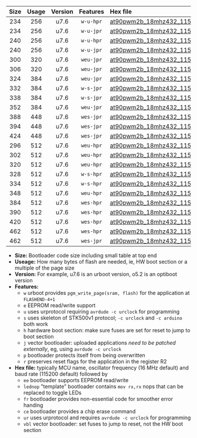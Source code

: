 |Size|Usage|Version|Features|Hex file|
|:-:|:-:|:-:|:-:|:--|
|234|256|u7.6|`w-u-hpr`|[at90pwm2b_18mhz432_115200bps_ur.hex](https://raw.githubusercontent.com/stefanrueger/urboot/main//at90pwm2b_18mhz432_115200bps_ur.hex)|
|234|256|u7.6|`w-u-jpr`|[at90pwm2b_18mhz432_115200bps_ur_vbl.hex](https://raw.githubusercontent.com/stefanrueger/urboot/main//at90pwm2b_18mhz432_115200bps_ur_vbl.hex)|
|240|256|u7.6|`w-u-hpr`|[at90pwm2b_18mhz432_115200bps_lednop_ur.hex](https://raw.githubusercontent.com/stefanrueger/urboot/main//at90pwm2b_18mhz432_115200bps_lednop_ur.hex)|
|240|256|u7.6|`w-u-jpr`|[at90pwm2b_18mhz432_115200bps_lednop_ur_vbl.hex](https://raw.githubusercontent.com/stefanrueger/urboot/main//at90pwm2b_18mhz432_115200bps_lednop_ur_vbl.hex)|
|300|320|u7.6|`weu-jpr`|[at90pwm2b_18mhz432_115200bps_ee_ur_vbl.hex](https://raw.githubusercontent.com/stefanrueger/urboot/main//at90pwm2b_18mhz432_115200bps_ee_ur_vbl.hex)|
|306|320|u7.6|`weu-jpr`|[at90pwm2b_18mhz432_115200bps_ee_lednop_ur_vbl.hex](https://raw.githubusercontent.com/stefanrueger/urboot/main//at90pwm2b_18mhz432_115200bps_ee_lednop_ur_vbl.hex)|
|324|384|u7.6|`weu-jpr`|[at90pwm2b_18mhz432_115200bps_ee_lednop_fr_ur_vbl.hex](https://raw.githubusercontent.com/stefanrueger/urboot/main//at90pwm2b_18mhz432_115200bps_ee_lednop_fr_ur_vbl.hex)|
|332|384|u7.6|`w-s-jpr`|[at90pwm2b_18mhz432_115200bps_vbl.hex](https://raw.githubusercontent.com/stefanrueger/urboot/main//at90pwm2b_18mhz432_115200bps_vbl.hex)|
|338|384|u7.6|`w-s-jpr`|[at90pwm2b_18mhz432_115200bps_lednop_vbl.hex](https://raw.githubusercontent.com/stefanrueger/urboot/main//at90pwm2b_18mhz432_115200bps_lednop_vbl.hex)|
|352|384|u7.6|`weu-jpr`|[at90pwm2b_18mhz432_115200bps_ee_lednop_fr_ce_ur_vbl.hex](https://raw.githubusercontent.com/stefanrueger/urboot/main//at90pwm2b_18mhz432_115200bps_ee_lednop_fr_ce_ur_vbl.hex)|
|388|448|u7.6|`wes-jpr`|[at90pwm2b_18mhz432_115200bps_ee_vbl.hex](https://raw.githubusercontent.com/stefanrueger/urboot/main//at90pwm2b_18mhz432_115200bps_ee_vbl.hex)|
|394|448|u7.6|`wes-jpr`|[at90pwm2b_18mhz432_115200bps_ee_lednop_vbl.hex](https://raw.githubusercontent.com/stefanrueger/urboot/main//at90pwm2b_18mhz432_115200bps_ee_lednop_vbl.hex)|
|424|448|u7.6|`wes-jpr`|[at90pwm2b_18mhz432_115200bps_ee_lednop_fr_vbl.hex](https://raw.githubusercontent.com/stefanrueger/urboot/main//at90pwm2b_18mhz432_115200bps_ee_lednop_fr_vbl.hex)|
|296|512|u7.6|`weu-hpr`|[at90pwm2b_18mhz432_115200bps_ee_ur.hex](https://raw.githubusercontent.com/stefanrueger/urboot/main//at90pwm2b_18mhz432_115200bps_ee_ur.hex)|
|302|512|u7.6|`weu-hpr`|[at90pwm2b_18mhz432_115200bps_ee_lednop_ur.hex](https://raw.githubusercontent.com/stefanrueger/urboot/main//at90pwm2b_18mhz432_115200bps_ee_lednop_ur.hex)|
|320|512|u7.6|`weu-hpr`|[at90pwm2b_18mhz432_115200bps_ee_lednop_fr_ur.hex](https://raw.githubusercontent.com/stefanrueger/urboot/main//at90pwm2b_18mhz432_115200bps_ee_lednop_fr_ur.hex)|
|328|512|u7.6|`w-s-hpr`|[at90pwm2b_18mhz432_115200bps.hex](https://raw.githubusercontent.com/stefanrueger/urboot/main//at90pwm2b_18mhz432_115200bps.hex)|
|334|512|u7.6|`w-s-hpr`|[at90pwm2b_18mhz432_115200bps_lednop.hex](https://raw.githubusercontent.com/stefanrueger/urboot/main//at90pwm2b_18mhz432_115200bps_lednop.hex)|
|348|512|u7.6|`weu-hpr`|[at90pwm2b_18mhz432_115200bps_ee_lednop_fr_ce_ur.hex](https://raw.githubusercontent.com/stefanrueger/urboot/main//at90pwm2b_18mhz432_115200bps_ee_lednop_fr_ce_ur.hex)|
|384|512|u7.6|`wes-hpr`|[at90pwm2b_18mhz432_115200bps_ee.hex](https://raw.githubusercontent.com/stefanrueger/urboot/main//at90pwm2b_18mhz432_115200bps_ee.hex)|
|390|512|u7.6|`wes-hpr`|[at90pwm2b_18mhz432_115200bps_ee_lednop.hex](https://raw.githubusercontent.com/stefanrueger/urboot/main//at90pwm2b_18mhz432_115200bps_ee_lednop.hex)|
|420|512|u7.6|`wes-hpr`|[at90pwm2b_18mhz432_115200bps_ee_lednop_fr.hex](https://raw.githubusercontent.com/stefanrueger/urboot/main//at90pwm2b_18mhz432_115200bps_ee_lednop_fr.hex)|
|462|512|u7.6|`wes-hpr`|[at90pwm2b_18mhz432_115200bps_ee_lednop_fr_ce.hex](https://raw.githubusercontent.com/stefanrueger/urboot/main//at90pwm2b_18mhz432_115200bps_ee_lednop_fr_ce.hex)|
|462|512|u7.6|`wes-jpr`|[at90pwm2b_18mhz432_115200bps_ee_lednop_fr_ce_vbl.hex](https://raw.githubusercontent.com/stefanrueger/urboot/main//at90pwm2b_18mhz432_115200bps_ee_lednop_fr_ce_vbl.hex)|

- **Size:** Bootloader code size including small table at top end
- **Useage:** How many bytes of flash are needed, ie, HW boot section or a multiple of the page size
- **Version:** For example, u7.6 is an urboot version, o5.2 is an optiboot version
- **Features:**
  + `w` urboot provides `pgm_write_page(sram, flash)` for the application at `FLASHEND-4+1`
  + `e` EEPROM read/write support
  + `u` uses urprotocol requiring `avrdude -c urclock` for programming
  + `s` uses skeleton of STK500v1 protocol; `-c urclock` and `-c arduino` both work
  + `h` hardware boot section: make sure fuses are set for reset to jump to boot section
  + `j` vector bootloader: uploaded applications *need to be patched externally*, eg, using `avrdude -c urclock`
  + `p` bootloader protects itself from being overwritten
  + `r` preserves reset flags for the application in the register R2
- **Hex file:** typically MCU name, oscillator frequency (16 MHz default) and baud rate (115200 default) followed by
  + `ee` bootloader supports EEPROM read/write
  + `lednop` "template" bootloader contains `mov rx,rx` nops that can be replaced to toggle LEDs
  + `fr` bootloader provides non-essential code for smoother error handing
  + `ce` bootloader provides a chip erase command
  + `ur` uses urprotocol and requires `avrdude -c urclock` for programming
  + `vbl` vector bootloader: set fuses to jump to reset, not the HW boot section
